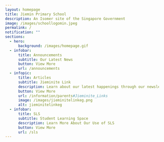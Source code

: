 ```yaml
---
layout: homepage
title: Jiemin Primary School
description: An Isomer site of the Singapore Government
image: /images/schoollogomin.jpeg
permalink: /
notification: ""
sections:
  - hero:
      background: /images/homepage.gif
  - infobar:
      title: Announcements
      subtitle: Our Latest News
      button: View More
      url: /announcements
  - infopic:
      title: Articles
      subtitle: Jieminite Link
      description: Learn about our latest happenings through our newsletter Jieminite Link
      button: View More
      url: /information/parents#Jieminite_Links
      image: /images/jieminitelinkeg.png
      alt: jieminitelinkeg
  - infobar:
      title: SLS
      subtitle: Student Learning Space
      description: Learn More About Our Use of SLS
      button: View More
      url: /sls
---
```

